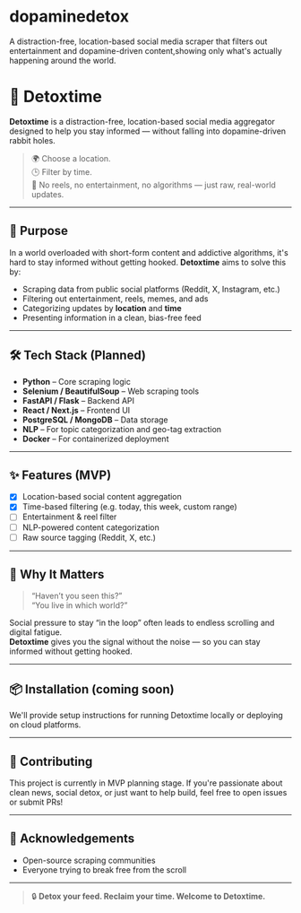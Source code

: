 # dopaminedetox
A distraction-free, location-based social media scraper that filters out entertainment and dopamine-driven content,showing only what's actually happening around the world. 
# 🧠 Detoxtime

**Detoxtime** is a distraction-free, location-based social media aggregator designed to help you stay informed — without falling into dopamine-driven rabbit holes.

> 🌍 Choose a location.  
> 🕒 Filter by time.  
> 🧹 No reels, no entertainment, no algorithms — just raw, real-world updates.

---

## 🚀 Purpose

In a world overloaded with short-form content and addictive algorithms, it's hard to stay informed without getting hooked. **Detoxtime** aims to solve this by:
- Scraping data from public social platforms (Reddit, X, Instagram, etc.)
- Filtering out entertainment, reels, memes, and ads
- Categorizing updates by **location** and **time**
- Presenting information in a clean, bias-free feed

---

## 🛠️ Tech Stack (Planned)

- **Python** – Core scraping logic  
- **Selenium / BeautifulSoup** – Web scraping tools  
- **FastAPI / Flask** – Backend API  
- **React / Next.js** – Frontend UI  
- **PostgreSQL / MongoDB** – Data storage  
- **NLP** – For topic categorization and geo-tag extraction  
- **Docker** – For containerized deployment  

---

## ✨ Features (MVP)

- [x] Location-based social content aggregation  
- [x] Time-based filtering (e.g. today, this week, custom range)  
- [ ] Entertainment & reel filter  
- [ ] NLP-powered content categorization  
- [ ] Raw source tagging (Reddit, X, etc.)

---

## 🧪 Why It Matters

> “Haven’t you seen this?”  
> “You live in which world?”

Social pressure to stay “in the loop” often leads to endless scrolling and digital fatigue.  
**Detoxtime** gives you the signal without the noise — so you can stay informed without getting hooked.

---

## 📦 Installation (coming soon)

We'll provide setup instructions for running Detoxtime locally or deploying on cloud platforms.

---

## 🤝 Contributing

This project is currently in MVP planning stage. If you're passionate about clean news, social detox, or just want to help build, feel free to open issues or submit PRs!

---


## 🙏 Acknowledgements

- Open-source scraping communities  
- Everyone trying to break free from the scroll

---

> 🔒 **Detox your feed. Reclaim your time. Welcome to Detoxtime.**
